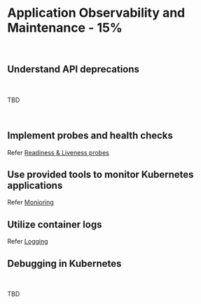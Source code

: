 # Application Observability and Maintenance - 15%

<br />

## Understand API deprecations

<br />

TBD

<br />

## Implement probes and health checks

Refer [Readiness & Liveness probes](../topics/probes.md)

## Use provided tools to monitor Kubernetes applications

Refer [Monioring](../topics/monitoring.md)

## Utilize container logs

Refer [Logging](../topics/logging.md)

## Debugging in Kubernetes

<br />

TBD

<br />

